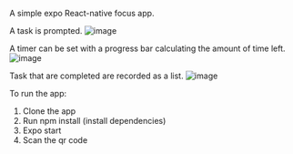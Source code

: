 A simple expo  React-native focus app.

A task is prompted.
![image](https://user-images.githubusercontent.com/99849832/190497341-0aec664e-384e-4cb3-a669-13263746e177.png)

A timer can be set with a progress bar calculating the amount of time left.
![image](https://user-images.githubusercontent.com/99849832/190497536-13d4cb9b-6e7c-45ab-85c0-e7d86f625a69.png)

Task that are completed are recorded as a list.
![image](https://user-images.githubusercontent.com/99849832/190497690-2cc24996-569b-456e-9a8a-221a43877936.png)


To run the app:
1. Clone the app
2. Run npm install (install dependencies)
3. Expo start
4. Scan the qr code
